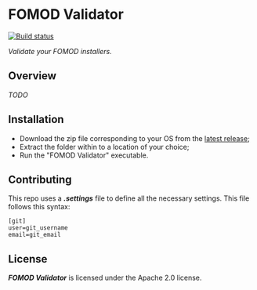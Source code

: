 # FOMOD Validator
[![Build status](https://ci.appveyor.com/api/projects/status/3p22luum2qhnoc54?svg=true)](https://ci.appveyor.com/project/GandaG/fomod-validator)

*Validate your FOMOD installers.*

## Overview

*TODO*

## Installation

* Download the zip file corresponding to your OS from the [latest release](https://github.com/GandaG/fomod-validator/releases/latest);
* Extract the folder within to a location of your choice;
* Run the "FOMOD Validator" executable.

## Contributing

This repo uses a ***.settings*** file to define all the necessary settings. This file follows this syntax:

```
[git]
user=git_username
email=git_email
```

## License

***FOMOD Validator*** is licensed under the Apache 2.0 license.
